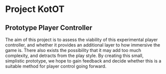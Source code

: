 # Project KotOT

## Prototype Player Controller
The aim of this project is to assess the viability of this experimental player controller,
and whether it provides an additional layer to how immersive the game is. There also exists
the possibility that it may add too much complexity, and detracts from the play style. By
creating this small, simplistic prototype, we hope to gain feedback and decide whether this
is a suitable method for player control going forward.

